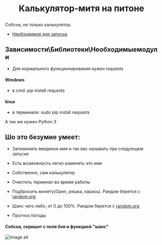 # <p align="center"> Калькулятор-митя на питоне

Собсна, не только калькулятор.
* [Необходимое для запуска](#зависимостибиблиотекинеобходимыемодули)
## Зависимости\Библиотеки\Необходимыемодули
* Для нормального функционирования нужен requests 
#### Windows 
* в cmd: pip install requests
#### linux
* в терминале: sudo pip install requests 

А так же нужен Python 3
## Шо это безумие умеет:
* Запоминать введеное имя и так вас называть при следующем запуске
* Есть возможность легко изменять это имя
* Собственно, сам калькулятор
* Очистить терминал во время работы
* Подбросить монету(Орел, решка, карась). Рандом берется c [random.org](http://random.org/)

* Шанс чего либо, от 0 до 100%. Рандом берется с [random.org](http://random.org/)
* Прогноз погоды

#### Собсна, скришот с поля боя и функцией "шанс"
![Image alt](https://pp.userapi.com/c854524/v854524979/34a6e/DTczzh8pDiI.jpg)
